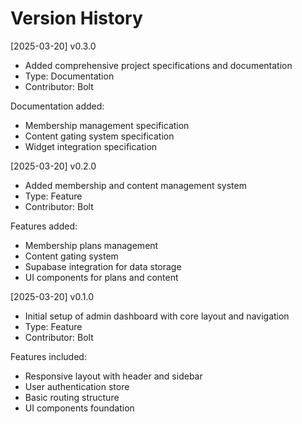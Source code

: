 # Version History

[2025-03-20] v0.3.0
- Added comprehensive project specifications and documentation
- Type: Documentation
- Contributor: Bolt

Documentation added:
- Membership management specification
- Content gating system specification
- Widget integration specification

[2025-03-20] v0.2.0
- Added membership and content management system
- Type: Feature
- Contributor: Bolt

Features added:
- Membership plans management
- Content gating system
- Supabase integration for data storage
- UI components for plans and content

[2025-03-20] v0.1.0
- Initial setup of admin dashboard with core layout and navigation
- Type: Feature
- Contributor: Bolt

Features included:
- Responsive layout with header and sidebar
- User authentication store
- Basic routing structure
- UI components foundation
